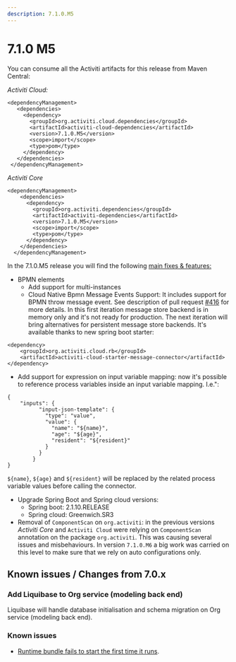 ```yaml
---
description: 7.1.0.M5
---
```


# 7.1.0 M5

You can consume all the Activiti artifacts for this release from Maven Central:

_Activiti Cloud:_

```markup
<dependencyManagement>
   <dependencies>
     <dependency>
       <groupId>org.activiti.cloud.dependencies</groupId>
       <artifactId>activiti-cloud-dependencies</artifactId>
       <version>7.1.0.M5</version>
       <scope>import</scope>
       <type>pom</type>
     </dependency>
   </dependencies>
 </dependencyManagement>
```

_Activiti Core_

```markup
<dependencyManagement>
    <dependencies>
      <dependency>
        <groupId>org.activiti.dependencies</groupId>
        <artifactId>activiti-dependencies</artifactId>
        <version>7.1.0.M5</version>
        <scope>import</scope>
        <type>pom</type>
      </dependency>
    </dependencies>
  </dependencyManagement>
```

In the 7.1.0.M5 release you will find the following [main fixes & features:](https://github.com/Activiti/Activiti/milestone/29?closed=1)

* BPMN elements
  * Add support for multi-instances
  * Cloud Native Bpmn Message Events Support: It includes support for BPMN throw message event. See description of pull request [\#416](https://github.com/Activiti/activiti-cloud-runtime-bundle-service/pull/416) for more details. In this first iteration message store backend is in memory only and it's not ready for production. The next iteration will bring alternatives for persistent message store backends. It's available thanks to new spring boot starter:

```markup
<dependency>
    <groupId>org.activiti.cloud.rb</groupId>
    <artifactId>activiti-cloud-starter-message-connector</artifactId>
</dependency>
```

* Add support for expression on input variable mapping: now it's possible to reference process variables inside an input variable mapping. I.e.":

```text
{
	"inputs": {
          "input-json-template": {
            "type": "value",
            "value": {
              "name": "${name}",
              "age": "${age}",
              "resident": "${resident}"
            }
          }
		}
}
```

`${name}`, `${age}` and `${resident}` will be replaced by the related process variable values before calling the connector.

* Upgrade Spring Boot and Spring cloud versions:
  * Spring boot: 2.1.10.RELEASE
  * Spring cloud: Greenwich.SR3
* Removal of `ComponentScan` on `org.activiti`: in the previous versions _Activiti Core_ and `Activiti Cloud` were relying on `ComponentScan` annotation on the package `org.activiti`. This was causing several issues and misbehaviours. In version `7.1.0.M6` a big work was carried on this level to make sure that we rely on auto configurations only.

## Known issues / Changes from 7.0.x

### Add Liquibase to Org service \(modeling back end\)

Liquibase will handle database initialisation and schema migration on Org service \(modeling back end\).

### Known issues

* [Runtime bundle fails to start the first time it runs](https://github.com/Activiti/Activiti/issues/3015).

